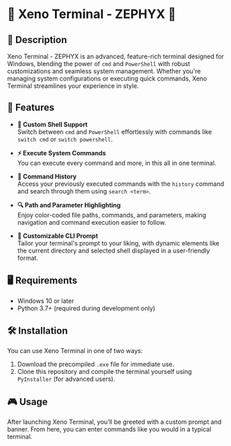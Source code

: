# 🌟 Xeno Terminal - ZEPHYX 🌟

## 🚀 Description
Xeno Terminal - ZEPHYX is an advanced, feature-rich terminal designed for Windows, blending the power of `cmd` and `PowerShell` with robust customizations and seamless system management. Whether you're managing system configurations or executing quick commands, Xeno Terminal streamlines your experience in style.

## 💎 Features
- **🔄 Custom Shell Support**  
  Switch between `cmd` and `PowerShell` effortlessly with commands like `switch cmd` or `switch powershell`.
  
- **⚡ Execute System Commands**  
  You can execute every command and more, in this all in one terminal.

- **📜 Command History**  
  Access your previously executed commands with the `history` command and search through them using `search <term>`.

- **🔍 Path and Parameter Highlighting**  
  Enjoy color-coded file paths, commands, and parameters, making navigation and command execution easier to follow.

- **🎨 Customizable CLI Prompt**  
  Tailor your terminal's prompt to your liking, with dynamic elements like the current directory and selected shell displayed in a user-friendly format.

## 🖥️ Requirements
- Windows 10 or later
- Python 3.7+ (required during development only)

## 🛠️ Installation
You can use Xeno Terminal in one of two ways:
1. Download the precompiled `.exe` file for immediate use.
2. Clone this repository and compile the terminal yourself using `PyInstaller` (for advanced users).

## 🎮 Usage
After launching Xeno Terminal, you’ll be greeted with a custom prompt and banner. From here, you can enter commands like you would in a typical terminal.

